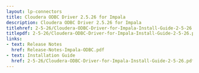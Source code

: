 ```yaml
---
layout: lp-connectors
title: Cloudera ODBC Driver 2.5.26 for Impala
description: Cloudera ODBC Driver 2.5.26 for Impala
titlehref: 2-5-26/Cloudera-ODBC-Driver-for-Impala-Install-Guide-2-5-26.pdf
titlepdf: 2-5-26/Cloudera-ODBC-Driver-for-Impala-Install-Guide-2-5-26.pdf
links:
- text: Release Notes
  href: Release-Notes-Impala-ODBC.pdf
- text: Installation Guide
  href: 2-5-26/Cloudera-ODBC-Driver-for-Impala-Install-Guide-2-5-26.pdf
---
```

